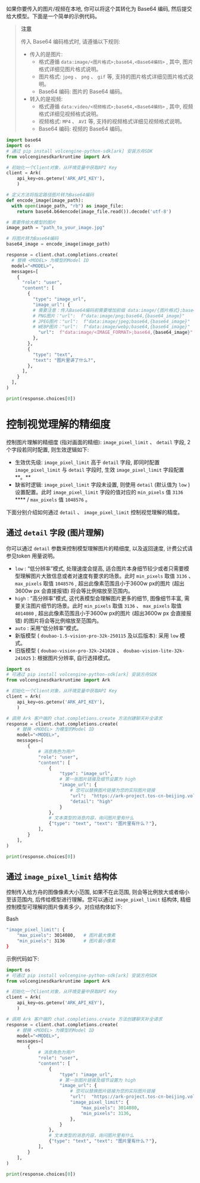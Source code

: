 如果你要传入的图片/视频在本地, 你可以将这个其转化为 Base64 编码, 然后提交给大模型。下面是一个简单的示例代码。

> **注意**
>
> 传入 Base64 编码格式时, 请遵循以下规则:
>
> *   传入的是图片:
>     *   格式遵循 `data:image/<图片格式>;base64,<Base64编码>` , 其中, 图片格式详细见图片格式说明。
>     *   图片格式: `jpeg` 、 `png` 、 `gif` 等, 支持的图片格式详细见图片格式说明。
>     *   Base64 编码: 图片的 Base64 编码。
> *   转入的是视频:
>     *   格式遵循 `data:video/<视频格式>;base64,<Base64编码>` , 其中, 视频格式详细见视频格式说明。
>     *   视频格式: `MP4` 、 `AVI` 等, 支持的视频格式详细见视频格式说明。
>     *   Base64 编码: 视频的 Base64 编码。

```python
import base64
import os
# 通过 pip install volcengine-python-sdk[ark] 安装方舟SDK
from volcenginesdkarkruntime import Ark

# 初始化一个Client对象，从环境变量中获取API Key
client = Ark(
    api_key=os.getenv('ARK_API_KEY'),
    )

# 定义方法将指定路径图片转为Base64编码
def encode_image(image_path):
  with open(image_path, "rb") as image_file:
    return base64.b64encode(image_file.read()).decode('utf-8')

# 需要传给大模型的图片
image_path = "path_to_your_image.jpg"

# 将图片转为Base64编码
base64_image = encode_image(image_path)

response = client.chat.completions.create(
  # 替换 <MODEL> 为模型的Model ID
  model="<MODEL>",
  messages=[
    {
      "role": "user",
      "content": [
        {
          "type": "image_url",
          "image_url": {
          # 需要注意：传入Base64编码前需要增加前缀 data:image/{图片格式};base64,{Base64编码}：
          # PNG图片："url":  f"data:image/png;base64,{base64_image}"
          # JPEG图片："url":  f"data:image/jpeg;base64,{base64_image}"
          # WEBP图片："url":  f"data:image/webp;base64,{base64_image}"
            "url":  f"data:image/<IMAGE_FORMAT>;base64,{base64_image}"
          },         
        },
        {
          "type": "text",
          "text": "图片里讲了什么?",
        },
      ],
    }
  ],
)

print(response.choices[0])
```

# 控制视觉理解的精细度

控制图片理解的精细度 (指对画面的精细): `image_pixel_limit` 、 `detail` 字段, 2个字段若同时配置, 则生效逻辑如下:

*   生效优先级: `image_pixel_limit` 高于 `detail` 字段, 即同时配置 `image_pixel_limit` 与 `detail` 字段时, 生效 `image_pixel_limit` 字段配置**。**
*   缺省时逻辑: `image_pixel_limit` 字段未设置, 则使用 `detail` (默认值为 `low` ) 设置配置。此时 `image_pixel_limit` 字段的值对应的 `min_pixels` 值 `3136` **** / `max_pixels` 值 `1048576` 。

下面分别介绍如何通过 `detail` 、 `image_pixel_limit` 控制视觉理解的精度。

## 通过 `detail` 字段 (图片理解)

你可以通过 `detail` 参数来控制模型理解图片的精细度, 以及返回速度, 计费公式请参见token 用量说明。

*   `low` : “低分辨率”模式, 处理速度会提高, 适合图片本身细节较少或者只需要模型理解图片大致信息或者对速度有要求的场景。此时 `min_pixels` 取值 `3136` 、 `max_pixels` 取值 `1048576` , 超出此像素范围且小于3600w px的图片 (超出3600w px 会直接报错) 将会等比例缩放至范围内。
*   `high` : “高分辨率”模式, 这代表模型会理解图片更多的细节, 图像细节丰富, 需要关注图片细节的场景。此时 `min_pixels` 取值 `3136` 、 `max_pixels` 取值 `4014080` , 超出此像素范围且小于3600w px的图片 (超出3600w px 会直接报错) 的图片将会等比例缩放至范围内。
*   `auto` : 采用“低分辨率”模式。
*   新版模型 ( `doubao-1.5-vision-pro-32k-250115` 及以后版本): 采用 `low` 模式。
*   旧版模型 ( `doubao-vision-pro-32k-241028` 、 `doubao-vision-lite-32k-241025` ): 根据图片分辨率, 自行选择模式。

```python
import os
# 可通过 pip install volcengine-python-sdk[ark] 安装方舟SDK 
from volcenginesdkarkruntime import Ark

# 初始化一个Client对象，从环境变量中获取API Key
client = Ark(
    api_key=os.getenv('ARK_API_KEY'),
    )

# 调用 Ark 客户端的 chat.completions.create 方法创建聊天补全请求
response = client.chat.completions.create(
    # 替换 <MODEL> 为模型的Model ID
    model="<MODEL>",
    messages=[
        {
            # 消息角色为用户
            "role": "user",
            "content": [
                {
                    "type": "image_url",
                    # 第一张图片链接及细节设置为 high
                    "image_url": {
                        # 您可以替换图片链接为您的实际图片链接
                        "url":  "https://ark-project.tos-cn-beijing.volces.com/doc_image/ark_demo_img_1.png",
                        "detail": "high"
                    }
                },
                # 文本类型的消息内容，询问图片里有什么
                {"type": "text", "text": "图片里有什么？"},
            ],
        }
    ],
)

print(response.choices[0])
```

## 通过 `image_pixel_limit` 结构体

控制传入给方舟的图像像素大小范围, 如果不在此范围, 则会等比例放大或者缩小至该范围内, 后传给模型进行理解。您可以通过 `image_pixel_limit` 结构体, 精细控制模型可理解的图片像素多少。对应结构体如下:

Bash
```bash
"image_pixel_limit": {
    "max_pixels": 3014080,   # 图片最大像素
    "min_pixels": 3136       # 图片最小像素
}
```

示例代码如下:

```python
import os
# 可通过 pip install volcengine-python-sdk[ark] 安装方舟SDK 
from volcenginesdkarkruntime import Ark

# 初始化一个Client对象，从环境变量中获取API Key
client = Ark(
    api_key=os.getenv('ARK_API_KEY'),
    )

# 调用 Ark 客户端的 chat.completions.create 方法创建聊天补全请求
response = client.chat.completions.create(
    # 替换 <MODEL> 为模型的Model ID
    model="<MODEL>",
    messages=[
        {
            # 消息角色为用户
            "role": "user",
            "content": [
                {
                    "type": "image_url",
                    # 第一张图片链接及细节设置为 high
                    "image_url": {
                        # 您可以替换图片链接为您的实际图片链接
                        "url":  "https://ark-project.tos-cn-beijing.volces.com/doc_image/ark_demo_img_1.png",
                        "image_pixel_limit": {
                            "max_pixels": 3014080,
                            "min_pixels": 3136,
                        },
                    }
                },
                # 文本类型的消息内容，询问图片里有什么
                {"type": "text", "text": "图片里有什么？"},
            ],
        }
    ],
)

print(response.choices[0])
```